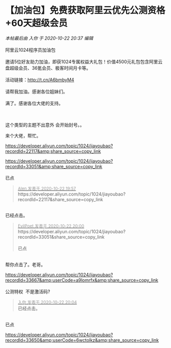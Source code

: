 # 【加油包】免费获取阿里云优先公测资格+60天超级会员


<i class="pstatus"> 本帖最后由 入你 于 2020-10-22 20:37 编辑 </i><br />
<br />
阿里云1024程序员加油包<br />
<br />
邀请5位好友助力加油，即获1024专属权益大礼包！价值4500元礼包包含阿里云盘超级会员、36氪会员、极客时间月卡等。<br />
<br />
活动链接：<a href="http://t.cn/A6bmbyM4" target="_blank">http://t.cn/A6bmbyM4</a><br />
<br />
请帮我加油。感谢各位姐妹们。<br />
<br />
满了。感谢各位大佬的支持。<br />
<br />
<img id="aimg_Wc8MW" onclick="zoom(this, this.src, 0, 0, 0)" class="zoom" src="https://i.loli.net/2020/10/22/2hTryiNO6xQa9Dc.png" onmouseover="img_onmouseoverfunc(this)" onload="thumbImg(this)" border="0" alt="" /><br />
<br />
<img id="aimg_GNkxZ" onclick="zoom(this, this.src, 0, 0, 0)" class="zoom" src="https://i.loli.net/2020/10/22/ei2JBrfELltcMUu.png" onmouseover="img_onmouseoverfunc(this)" onload="thumbImg(this)" border="0" alt="" />

这个类型的主题不出意外 会开始封号。。 

来个大佬，帮忙。

https://developer.aliyun.com/topic/1024/jiayoubao?recordId=22117&amp;share_source=copy_link

https://developer.aliyun.com/topic/1024/jiayoubao?recordId=33051&amp;share_source=copy_link<br />
<br />
已点

<div class="quote"><blockquote><font size="2"><a href="https://www.hostloc.com/forum.php?mod=redirect&amp;goto=findpost&amp;pid=9337726&amp;ptid=757328" target="_blank"><font color="#999999">Alen 发表于 2020-10-22 19:57</font></a></font><br />
https://developer.aliyun.com/topic/1024/jiayoubao?recordId=22117&amp;share_source=copy_link</blockquote></div><br />
已经点击。

<div class="quote"><blockquote><font size="2"><a href="https://www.hostloc.com/forum.php?mod=redirect&amp;goto=findpost&amp;pid=9337741&amp;ptid=757328" target="_blank"><font color="#999999">EvilPoet 发表于 2020-10-22 20:00</font></a></font><br />
https://developer.aliyun.com/topic/1024/jiayoubao?recordId=33051&amp;share_source=copy_link<br />
<br />
已点</blockquote></div><br />
帮你点击了。老哥。

https://developer.aliyun.com/topic/1024/jiayoubao?recordId=33667&amp;userCode=a9lomrfx&amp;share_source=copy_link<br />
<br />
公测特权&nbsp;&nbsp;不是激活码?

<div class="quote"><blockquote><font size="2"><a href="https://www.hostloc.com/forum.php?mod=redirect&amp;goto=findpost&amp;pid=9337767&amp;ptid=757328" target="_blank"><font color="#999999">入你 发表于 2020-10-22 20:04</font></a></font><br />
已经点击。</blockquote></div><br />
已点<img src="static/image/smiley/yct/013.gif" smilieid="43" border="0" alt="" />

https://developer.aliyun.com/topic/1024/jiayoubao?recordId=33650&amp;userCode=6wctolkz&amp;share_source=copy_link<br />

